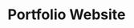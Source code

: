 ---
title: Portfolio Website
headline: Persönliche Portfolio Webseite
description: 'Empower your NuxtJS application with @nuxt/content module: write in a content/ directory and fetch your Markdown, JSON, YAML and CSV files through a MongoDB like API, acting as a Git-based Headless CMS.'
url: https://rupert-br.github.io/Portfolio
urlCopy: Personal URL
technologies: 
 - NuxtJS
 - HTML
 - TailwindCSS
---
